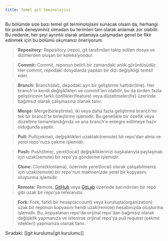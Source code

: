 ```yaml
---
title: Temel git teminolojisi
---
```


Bu bölümde size bazı temel git terminolojisini sunacak olsam da, herhangi bir pratik deneyiminiz olmadan bu terimleri tam olarak anlamak zor olabilir. Bu nedenle, her şeyi ayrıntılı olarak anlamaya çalışmadan genel bir fikir edinmek için bu bölümü okumanızı öneriyorum.

> **Repository:** Repository (repo), git tarafından takip edilen dosya ve dizinlerden oluşan bir koleksiyondur.

> **Commit:** Commit, reponun belirli bir zamandaki anlık görüntüsüdür. Her commit, repodaki dosyalarda yapılan bir dizi değişikliği temsil eder.

> **Branch:** Branch(dal), depodaki ayrı bir geliştirme hattıdır(line). Her branch'ın kendi değişiklikleri ve commit'leri olabilir, bu da birden fazla geliştiricinin farklı özellikler(feature) veya düzeltmeler(fix) üzerinde bağımsız olarak çalışmasına olanak tanır.

> **Merge:** Merge(birleştirme), iki veya daha fazla geliştirme branch'ini tek bir branch'te birleştirme işlemidir. Bu genellikle bir özellik veya düzeltme tamamlandığında ve ana branch'e entegre edilmeye hazır olduğunda yapılır.

> **Pull:** Pull(çekme), değişiklikleri uzaktaki(remote) bir repo'dan alma ve yerel repo'nuza çekme işlemidir.

> **Push:** Push(itme), yerel(local) değişikliklerinizi başkalarıyla paylaşmak için uzak(remote) bir repo'ya gönderme işlemidir.

> **Clone:** Clone(klonlama), üzerinde yerel(local) olarak çalışabilmeniz için uzak(remote) bir repo'nun makinenizde yerel bir kopyasını oluşturma işlemidir.

> **Remote:** Remote, [GitHub](http://github.com/) veya [GitLab](https://gitlab.com/) üzerinde barındırılan bir repo gibi uzak bir repo'ya referanstır.

> **Fork:** Fork, farklı bir hesap(account) veya kuruluşta(organization) uzak bir reponun kopyasını hendi uzak(remote) hesabınızda oluşturma işlemidir. Bu, kopyalanan repo'da orijinal repo'dan bağımsız olarak değişiklik yapmanıza ve istenirse orijinal repo'ya pull request (çekme istekleri) yapmanıza olanak tanır.

Sıradaki: [[git kurulumu|git kurulumu]]
